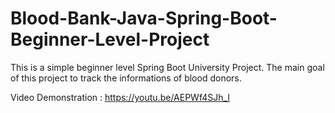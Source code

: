 # Blood-Bank-Java-Spring-Boot-Beginner-Level-Project

This is a simple beginner level Spring Boot University Project. The main goal of this project to track the informations of blood donors. 

Video Demonstration : https://youtu.be/AEPWf4SJh_I 
